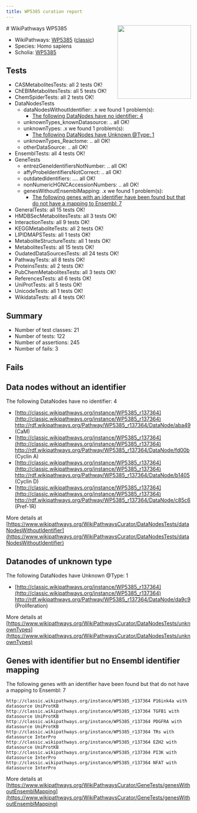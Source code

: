 ```yaml
---
title: WP5385 curation report
---
```


<img style="float: right; width: 200px" src="https://upload.wikimedia.org/wikipedia/commons/thumb/8/83/Wplogo_with_text_500.png/640px-Wplogo_with_text_500.png" />
# WikiPathways WP5385

* WikiPathways: [WP5385](https://wikipathways.org/pathways/WP5385) ([classic](https://classic.wikipathways.org/instance/WP5385))
* Species: Homo sapiens
* Scholia: [WP5385](https://scholia.toolforge.org/wikipathways/WP5385)
## Tests
* CASMetabolitesTests: all 2 tests OK!
* ChEBIMetabolitesTests: all 5 tests OK!
* ChemSpiderTests: all 2 tests OK!
* DataNodesTests
    * dataNodesWithoutIdentifier: .x we found 1 problem(s):
        * [The following DataNodes have no identifier: 4](#d2d32fa3)
    * unknownTypes_knownDatasource: .. all OK!
    * unknownTypes: .x we found 1 problem(s):
        * [The following DataNodes have Unknown @Type: 1](#839973df)
    * unknownTypes_Reactome: .. all OK!
    * otherDataSource: .. all OK!
* EnsemblTests: all 4 tests OK!
* GeneTests
    * entrezGeneIdentifiersNotNumber: .. all OK!
    * affyProbeIdentifiersNotCorrect: .. all OK!
    * outdatedIdentifiers: .... all OK!
    * nonNumericHGNCAccessionNumbers: .. all OK!
    * genesWithoutEnsemblMapping: .x we found 1 problem(s):
        * [The following genes with an identifier have been found but that do not have a mapping to Ensembl: 7](#40286d89)
* GeneralTests: all 15 tests OK!
* HMDBSecMetabolitesTests: all 3 tests OK!
* InteractionTests: all 9 tests OK!
* KEGGMetaboliteTests: all 2 tests OK!
* LIPIDMAPSTests: all 1 tests OK!
* MetaboliteStructureTests: all 1 tests OK!
* MetabolitesTests: all 15 tests OK!
* OudatedDataSourcesTests: all 24 tests OK!
* PathwayTests: all 8 tests OK!
* ProteinsTests: all 2 tests OK!
* PubChemMetabolitesTests: all 3 tests OK!
* ReferencesTests: all 6 tests OK!
* UniProtTests: all 5 tests OK!
* UnicodeTests: all 1 tests OK!
* WikidataTests: all 4 tests OK!


## Summary

* Number of test classes: 21
* Number of tests: 122
* Number of assertions: 245
* Number of fails: 3

## Fails

<a name="d2d32fa3" />

## Data nodes without an identifier

The following DataNodes have no identifier: 4

* [http://classic.wikipathways.org/instance/WP5385_r137364](http://classic.wikipathways.org/instance/WP5385_r137364) http://rdf.wikipathways.org/Pathway/WP5385_r137364/DataNode/aba49 (CaM)
* [http://classic.wikipathways.org/instance/WP5385_r137364](http://classic.wikipathways.org/instance/WP5385_r137364) http://rdf.wikipathways.org/Pathway/WP5385_r137364/DataNode/fd00b (Cyclin A)
* [http://classic.wikipathways.org/instance/WP5385_r137364](http://classic.wikipathways.org/instance/WP5385_r137364) http://rdf.wikipathways.org/Pathway/WP5385_r137364/DataNode/b1405 (Cyclin D)
* [http://classic.wikipathways.org/instance/WP5385_r137364](http://classic.wikipathways.org/instance/WP5385_r137364) http://rdf.wikipathways.org/Pathway/WP5385_r137364/DataNode/c85c6 (Pref-1R)


More details at [https://www.wikipathways.org/WikiPathwaysCurator/DataNodesTests/dataNodesWithoutIdentifier](https://www.wikipathways.org/WikiPathwaysCurator/DataNodesTests/dataNodesWithoutIdentifier)

<a name="839973df" />

## Datanodes of unknown type

The following DataNodes have Unknown @Type: 1

* [http://classic.wikipathways.org/instance/WP5385_r137364](http://classic.wikipathways.org/instance/WP5385_r137364) http://rdf.wikipathways.org/Pathway/WP5385_r137364/DataNode/da9c9 (Proliferation)


More details at [https://www.wikipathways.org/WikiPathwaysCurator/DataNodesTests/unknownTypes](https://www.wikipathways.org/WikiPathwaysCurator/DataNodesTests/unknownTypes)

<a name="40286d89" />

## Genes with identifier but no Ensembl identifier mapping

The following genes with an identifier have been found but that do not have a mapping to Ensembl: 7
```
http://classic.wikipathways.org/instance/WP5385_r137364 P16ink4a with datasource UniProtKB
http://classic.wikipathways.org/instance/WP5385_r137364 TGFB1 with datasource UniProtKB
http://classic.wikipathways.org/instance/WP5385_r137364 PDGFRA with datasource UniProtKB
http://classic.wikipathways.org/instance/WP5385_r137364 TRs with datasource InterPro
http://classic.wikipathways.org/instance/WP5385_r137364 EZH2 with datasource UniProtKB
http://classic.wikipathways.org/instance/WP5385_r137364 PI3K with datasource InterPro
http://classic.wikipathways.org/instance/WP5385_r137364 NFAT with datasource InterPro
```

More details at [https://www.wikipathways.org/WikiPathwaysCurator/GeneTests/genesWithoutEnsemblMapping](https://www.wikipathways.org/WikiPathwaysCurator/GeneTests/genesWithoutEnsemblMapping)

